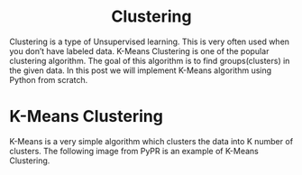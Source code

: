 # <center>Clustering</center>
Clustering is a type of Unsupervised learning. This is very often used when you don’t have labeled data. K-Means Clustering is one of the popular clustering algorithm. The goal of this algorithm is to find groups(clusters) in the given data. In this post we will implement K-Means algorithm using Python from scratch.

# K-Means Clustering
K-Means is a very simple algorithm which clusters the data into K number of clusters. The following image from PyPR is an example of K-Means Clustering.

<a href = "https://i.imgur.com/S65Sk9c.jpg">
